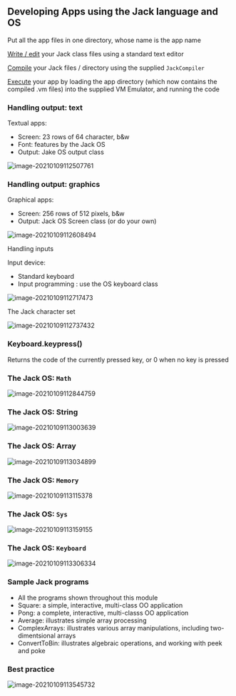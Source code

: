 ## Developing Apps using the Jack language and OS



Put all the app files in one directory, whose name is the app name

<u>Write / edit</u> your Jack class files using a standard text editor

<u>Compile</u> your Jack files / directory using the supplied `JackCompiler`

<u>Execute</u> your app by loading the app directory (which now contains the compiled .vm files) into the supplied VM Emulator, and running the code





### Handling output: text

Textual apps:

- Screen: 23 rows of 64 character, b&w
- Font: features by the Jack OS
- Output: Jake OS output class

![image-20210109112507761](https://loyioblog.oss-cn-beijing.aliyuncs.com/LoyioBlog/20210109udkamg.png)





### Handling output: graphics

Graphical apps:

- Screen: 256 rows of 512 pixels, b&w
- Output: Jack OS Screen class (or do your own)

![image-20210109112608494](https://loyioblog.oss-cn-beijing.aliyuncs.com/LoyioBlog/20210109sRxn8i.png)





Handling inputs

Input device:

- Standard keyboard
- Input programming : use the OS keyboard class

![image-20210109112717473](https://loyioblog.oss-cn-beijing.aliyuncs.com/LoyioBlog/20210109RvzDHw.png)



The Jack character set

![image-20210109112737432](https://loyioblog.oss-cn-beijing.aliyuncs.com/LoyioBlog/20210109DanteV.png)





### Keyboard.keypress()

Returns the code of the currently pressed key, or 0 when no key is pressed



### The Jack OS: `Math`

![image-20210109112844759](https://loyioblog.oss-cn-beijing.aliyuncs.com/LoyioBlog/20210109pmulJs.png)



### The Jack OS: String

![image-20210109113003639](https://loyioblog.oss-cn-beijing.aliyuncs.com/LoyioBlog/20210109SX2xBu.png)



### The Jack OS: Array

![image-20210109113034899](https://loyioblog.oss-cn-beijing.aliyuncs.com/LoyioBlog/20210109iMUCA6.png)



### The Jack OS: `Memory`

![image-20210109113115378](https://loyioblog.oss-cn-beijing.aliyuncs.com/LoyioBlog/20210109VtngRQ.png)





### The Jack OS: `Sys`

![image-20210109113159155](https://loyioblog.oss-cn-beijing.aliyuncs.com/LoyioBlog/20210109YW266h.png)



### The Jack OS: `Keyboard`

![image-20210109113306334](https://loyioblog.oss-cn-beijing.aliyuncs.com/LoyioBlog/20210109SUARhT.png)





### Sample Jack programs

- All the programs shown throughout this module
- Square: a simple, interactive, multi-class OO application
- Pong: a complete, interactive, multi-classs OO application
- Average: illustrates simple array processing
- ComplexArrays: illustrates various array manipulations, including two-dimentsional arrays 
- ConvertToBin: illustrates algebraic operations, and working with peek and poke







### Best practice



![image-20210109113545732](https://loyioblog.oss-cn-beijing.aliyuncs.com/LoyioBlog/20210109RvzMzj.png)